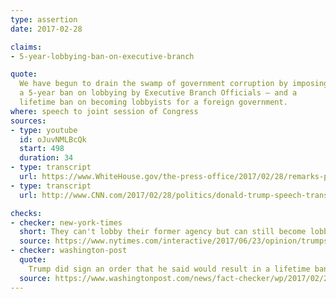 ```yaml
---
type: assertion
date: 2017-02-28

claims:
- 5-year-lobbying-ban-on-executive-branch

quote:
  We have begun to drain the swamp of government corruption by imposing
  a 5-year ban on lobbying by Executive Branch Officials – and a
  lifetime ban on becoming lobbyists for a foreign government.
where: speech to joint session of Congress
sources:
- type: youtube
  id: oJuvNMLBcQk
  start: 498
  duration: 34
- type: transcript
  url: https://www.WhiteHouse.gov/the-press-office/2017/02/28/remarks-president-trump-joint-address-congress
- type: transcript
  url: http://www.CNN.com/2017/02/28/politics/donald-trump-speech-transcript-full-text/index.html

checks:
- checker: new-york-times
  short: They can't lobby their former agency but can still become lobbyists.
  source: https://www.nytimes.com/interactive/2017/06/23/opinion/trumps-lies.html
- checker: washington-post
  quote:
    Trump did sign an order that he said would result in a lifetime ban on administration officials lobbying for foreign governments. But his five-year ban on lobbying is less than advertised. Trump has originally promised to extend the ban to congressional officials, but he did not. Moreover, the five-year ban applies only to lobbying one’s former agency — not becoming a lobbyist. Moreover, Trump actually weakened some of the language from similar bans under Obama and George W. Bush, and reduced the level of transparency.
  source: https://www.washingtonpost.com/news/fact-checker/wp/2017/02/28/fact-checking-president-trumps-address-to-congress/?utm_term=.35c2f73e9eef
---
```

